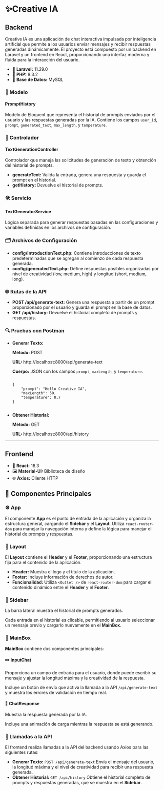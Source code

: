 <h1>✨Creative IA</h1>

<h2>Backend</h2>

<p>Creative IA es una aplicación de chat interactiva impulsada por inteligencia artificial que permite a los usuarios enviar mensajes y recibir respuestas generadas dinámicamente. El proyecto está compuesto por un backend en Laravel y un frontend en React, proporcionando una interfaz moderna y fluida para la interacción del usuario.</p>

<ul>
<li>🐘 <strong>Laravel:</strong> 11.29.0</li>
<li>🐘 <strong>PHP:</strong> 8.3.2</li>
<li>🐬 <strong>Base de Datos:</strong> MySQL</li>
</ul>

<h3>📄 Modelo</h3>
<h4>PromptHistory</h4>
<p>Modelo de Eloquent que representa el historial de prompts enviados por el usuario y las respuestas generadas por la IA. Contiene los campos <code>user_id</code>, <code>prompt</code>, <code>generated_text</code>, <code>max_length</code>, y <code>temperature</code>.</p>

<h3>🚀 Controlador</h3>
<h4>TextGenerationController</h4>
<p>Controlador que maneja las solicitudes de generación de texto y obtención del historial de prompts.</p>
<ul>
<li><strong>generateText:</strong> Valida la entrada, genera una respuesta y guarda el prompt en el historial.</li>
<li><strong>getHistory:</strong> Devuelve el historial de prompts.</li>
</ul>

<h3>🛠️ Servicio</h3>
<h4>TextGeneratorService</h4>
<p>Lógica separada para generar respuestas basadas en las configuraciones y variables definidas en los archivos de configuración.</p>

<h3>🗂️ Archivos de Configuración</h3>
<ul>
  <li><strong>config/introductionText.php:</strong> Contiene introducciones de texto predeterminadas que se agregan al comienzo de cada respuesta generada.</li>
  <li><strong>config/generatedText.php:</strong> Define respuestas posibles organizadas por nivel de creatividad (low, medium, high) y longitud (short, medium, long).</li>
</ul>

<h3>🌐 Rutas de la API</h3>
<ul>
  <li><strong>POST /api/generate-text:</strong> Genera una respuesta a partir de un prompt proporcionado por el usuario y guarda el prompt en la base de datos.</li>
  <li><strong>GET /api/history:</strong> Devuelve el historial completo de prompts y respuestas.</li>
</ul>

<h3>🔍 Pruebas con Postman</h3>
<ul>
  <li><strong>Generar Texto:</strong></li>
  <p><strong>Método:</strong> POST</p>
  <p><strong>URL:</strong> http://localhost:8000/api/generate-text</p>
  <p><strong>Cuerpo:</strong> JSON con los campos <code>prompt</code>, <code>maxLength</code>, y <code>temperature</code>.</p>
  <pre><code>
{
    "prompt": "Hello Creative IA",
    "maxLength": 50,
    "temperature": 0.7
}
  </code></pre>
  <li><strong>Obtener Historial:</strong></li>
  <p><strong>Método:</strong> GET</p>
  <p><strong>URL:</strong> http://localhost:8000/api/history</p>
</ul>

<hr>

<h2>Frontend</h2>

<ul>
  <li>🔵 <strong>React:</strong> 18.3</li>
  <li>🖼️ <strong>Material-UI:</strong> Biblioteca de diseño</li>
  <li>🌐 <strong>Axios:</strong> Cliente HTTP</li>
</ul>

<h2>🧩 Componentes Principales</h2>

<h3>⚙️ App</h3>
<p>El componente <strong>App</strong> es el punto de entrada de la aplicación y organiza la estructura general, cargando el <strong>Sidebar</strong> y el <strong>Layout</strong>. Utiliza <code>react-router-dom</code> para manejar la navegación interna y define la lógica para manejar el historial de prompts y respuestas.</p>

<h3>📐 Layout</h3>
<p>El <strong>Layout</strong> contiene el <strong>Header</strong> y el <strong>Footer</strong>, proporcionando una estructura fija para el contenido de la aplicación.</p>
<ul>
  <li><strong>Header:</strong> Muestra el logo y el título de la aplicación.</li>
  <li><strong>Footer:</strong> Incluye información de derechos de autor.</li>
  <li><strong>Funcionalidad:</strong> Utiliza <code>&lt;Outlet /&gt;</code> de <code>react-router-dom</code> para cargar el contenido dinámico entre el <strong>Header</strong> y el <strong>Footer</strong>.</li>
</ul>

<h3>📜 Sidebar</h3>
<p>La barra lateral muestra el historial de prompts generados.</p>
<p>Cada entrada en el historial es clicable, permitiendo al usuario seleccionar un mensaje previo y cargarlo nuevamente en el <strong>MainBox</strong>.</p>

<h3>💬 MainBox</h3>
<p><strong>MainBox</strong> contiene dos componentes principales:</p>

<h4>✏️ InputChat</h4>
<p>Proporciona un campo de entrada para el usuario, donde puede escribir su mensaje y ajustar la longitud máxima y la creatividad de la respuesta.</p>
<p>Incluye un botón de envío que activa la llamada a la API <code>/api/generate-text</code> y muestra los errores de validación en tiempo real.</p>

<h4>🔄 ChatResponse</h4>
<p>Muestra la respuesta generada por la IA.</p>
<p>Incluye una animación de carga mientras la respuesta se está generando.</p>

<h3>🔗 Llamadas a la API</h3>
<p>El frontend realiza llamadas a la API del backend usando Axios para las siguientes rutas:</p>

<ul>
  <li><strong>Generar Texto:</strong> <code>POST /api/generate-text</code> Envía el mensaje del usuario, la longitud máxima y el nivel de creatividad para recibir una respuesta generada.</li>
  <li><strong>Obtener Historial:</strong> <code>GET /api/history</code> Obtiene el historial completo de prompts y respuestas generadas, que se muestra en el <strong>Sidebar</strong>.</li>
</ul>

